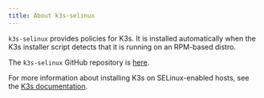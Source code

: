 ```yaml
---
title: About k3s-selinux
---
```


<head>
  <link rel="canonical" href="https://ranchermanager.docs.rancher.com/reference-guides/rancher-security/selinux-rpm/about-k3s-selinux"/>
</head>

`k3s-selinux` provides policies for K3s. It is installed automatically when the K3s installer script detects that it is running on an RPM-based distro.

The `k3s-selinux` GitHub repository is [here](https://github.com/rancher/k3s-selinux).

For more information about installing K3s on SELinux-enabled hosts, see the [K3s documentation](https://docs.k3s.io/advanced#selinux-support).